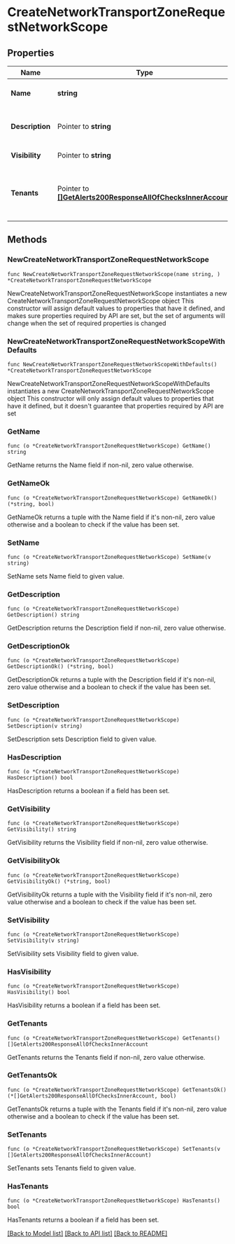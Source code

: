 # CreateNetworkTransportZoneRequestNetworkScope

## Properties

Name | Type | Description | Notes
------------ | ------------- | ------------- | -------------
**Name** | **string** | Network transport zone name | 
**Description** | Pointer to **string** | Network transport zone description | [optional] 
**Visibility** | Pointer to **string** | private or public | [optional] 
**Tenants** | Pointer to [**[]GetAlerts200ResponseAllOfChecksInnerAccount**](GetAlerts200ResponseAllOfChecksInnerAccount.md) | Array of tenant account ids that are allowed access | [optional] 

## Methods

### NewCreateNetworkTransportZoneRequestNetworkScope

`func NewCreateNetworkTransportZoneRequestNetworkScope(name string, ) *CreateNetworkTransportZoneRequestNetworkScope`

NewCreateNetworkTransportZoneRequestNetworkScope instantiates a new CreateNetworkTransportZoneRequestNetworkScope object
This constructor will assign default values to properties that have it defined,
and makes sure properties required by API are set, but the set of arguments
will change when the set of required properties is changed

### NewCreateNetworkTransportZoneRequestNetworkScopeWithDefaults

`func NewCreateNetworkTransportZoneRequestNetworkScopeWithDefaults() *CreateNetworkTransportZoneRequestNetworkScope`

NewCreateNetworkTransportZoneRequestNetworkScopeWithDefaults instantiates a new CreateNetworkTransportZoneRequestNetworkScope object
This constructor will only assign default values to properties that have it defined,
but it doesn't guarantee that properties required by API are set

### GetName

`func (o *CreateNetworkTransportZoneRequestNetworkScope) GetName() string`

GetName returns the Name field if non-nil, zero value otherwise.

### GetNameOk

`func (o *CreateNetworkTransportZoneRequestNetworkScope) GetNameOk() (*string, bool)`

GetNameOk returns a tuple with the Name field if it's non-nil, zero value otherwise
and a boolean to check if the value has been set.

### SetName

`func (o *CreateNetworkTransportZoneRequestNetworkScope) SetName(v string)`

SetName sets Name field to given value.


### GetDescription

`func (o *CreateNetworkTransportZoneRequestNetworkScope) GetDescription() string`

GetDescription returns the Description field if non-nil, zero value otherwise.

### GetDescriptionOk

`func (o *CreateNetworkTransportZoneRequestNetworkScope) GetDescriptionOk() (*string, bool)`

GetDescriptionOk returns a tuple with the Description field if it's non-nil, zero value otherwise
and a boolean to check if the value has been set.

### SetDescription

`func (o *CreateNetworkTransportZoneRequestNetworkScope) SetDescription(v string)`

SetDescription sets Description field to given value.

### HasDescription

`func (o *CreateNetworkTransportZoneRequestNetworkScope) HasDescription() bool`

HasDescription returns a boolean if a field has been set.

### GetVisibility

`func (o *CreateNetworkTransportZoneRequestNetworkScope) GetVisibility() string`

GetVisibility returns the Visibility field if non-nil, zero value otherwise.

### GetVisibilityOk

`func (o *CreateNetworkTransportZoneRequestNetworkScope) GetVisibilityOk() (*string, bool)`

GetVisibilityOk returns a tuple with the Visibility field if it's non-nil, zero value otherwise
and a boolean to check if the value has been set.

### SetVisibility

`func (o *CreateNetworkTransportZoneRequestNetworkScope) SetVisibility(v string)`

SetVisibility sets Visibility field to given value.

### HasVisibility

`func (o *CreateNetworkTransportZoneRequestNetworkScope) HasVisibility() bool`

HasVisibility returns a boolean if a field has been set.

### GetTenants

`func (o *CreateNetworkTransportZoneRequestNetworkScope) GetTenants() []GetAlerts200ResponseAllOfChecksInnerAccount`

GetTenants returns the Tenants field if non-nil, zero value otherwise.

### GetTenantsOk

`func (o *CreateNetworkTransportZoneRequestNetworkScope) GetTenantsOk() (*[]GetAlerts200ResponseAllOfChecksInnerAccount, bool)`

GetTenantsOk returns a tuple with the Tenants field if it's non-nil, zero value otherwise
and a boolean to check if the value has been set.

### SetTenants

`func (o *CreateNetworkTransportZoneRequestNetworkScope) SetTenants(v []GetAlerts200ResponseAllOfChecksInnerAccount)`

SetTenants sets Tenants field to given value.

### HasTenants

`func (o *CreateNetworkTransportZoneRequestNetworkScope) HasTenants() bool`

HasTenants returns a boolean if a field has been set.


[[Back to Model list]](../README.md#documentation-for-models) [[Back to API list]](../README.md#documentation-for-api-endpoints) [[Back to README]](../README.md)


